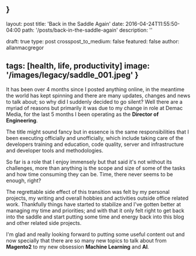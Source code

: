}
---
layout: post
title: 'Back in the Saddle Again'
date: 2016-04-24T11:55:50-04:00
path: '/posts/back-in-the-saddle-again'
description: ''

draft: true
type: post
crosspost_to_medium: false
featured: false
author: allanmacgregor

tags: [health, life, productivity]
image: '/images/legacy/saddle_001.jpeg'
}
---

It has been over 4 months since I posted anything online, in the meantime the world has kept spinning and there are many updates, changes and news to talk about; so why did I suddenly decided to go silent? Well there are a myriad of reasons but primarily it was due to my change in role at Demac Media, for the last 5 months I been operating as the **Director of Engineering**.

The title might sound fancy but in essence is the same responsibilities that I been executing officially and unofficially, which include taking care of the developers training and education, code quality, server and infrastructure and developer tools and methodologies.

So far is a role that I enjoy immensely but that said it's not without its challenges, more than anything is the scope and size of some of the tasks and how time consuming they can be. Time, there never seems to be enough, right?

The regrettable side effect of this transition was felt by my personal projects, my writing and overall hobbies and activities outside office related work. Thankfully things have started to stabilize and I've gotten better at managing my time and priorities; and with that it only felt right to get back into the saddle and start putting some time and energy back into this blog and other related side projects.

I'm glad and really looking forward to putting some useful content out and now specially that there are so many new topics to talk about from **Magento2** to my new obsession **Machine Learning** and **AI**.
